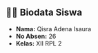 ## 🧑‍💻 Biodata Siswa

- **Nama:** Qisra Adena Isaura  
- **No Absen:** 26  
- **Kelas:** XII RPL 2  
